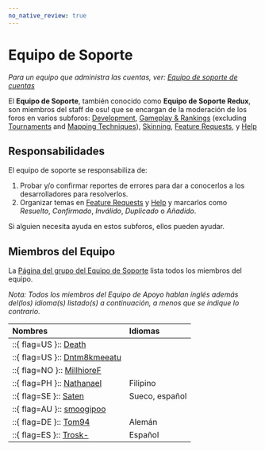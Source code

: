 ```yaml
---
no_native_review: true
---
```


# Equipo de Soporte

*Para un equipo que administra las cuentas, ver: [Equipo de soporte de cuentas](/wiki/People/The_Team/Account_support_team)*

El **Equipo de Soporte**, también conocido como **Equipo de Soporte Redux**, son miembros del staff de osu! que se encargan de la moderación de los foros en varios subforos: [Development](https://osu.ppy.sh/community/forums/2), [Gameplay & Rankings](https://osu.ppy.sh/community/forums/13) (excluding [Tournaments](https://osu.ppy.sh/community/forums/55) and [Mapping Techniques](https://osu.ppy.sh/community/forums/61)), [Skinning](https://osu.ppy.sh/community/forums/15), [Feature Requests](https://osu.ppy.sh/community/forums/4), y [Help](https://osu.ppy.sh/community/forums/5)

## Responsabilidades

El equipo de soporte se responsabiliza de:

1. Probar y/o confirmar reportes de errores para dar a conocerlos a los desarrolladores para resolverlos.
2. Organizar temas en [Feature Requests](https://osu.ppy.sh/community/forums/4) y [Help](https://osu.ppy.sh/community/forums/5) y marcarlos como *Resuelto*, *Confirmado*, *Inválido*, *Duplicado* o *Añadido*.

Si alguien necesita ayuda en estos subforos, ellos pueden ayudar.

## Miembros del Equipo

La [Página del grupo del Equipo de Soporte](https://osu.ppy.sh/groups/22) lista todos los miembros del equipo.

*Nota: Todos los miembros del Equipo de Apoyo hablan inglés además del(los) idioma(s) listado(s) a continuación, a menos que se indique lo contrario.*

| Nombres | Idiomas |
| :-- | :-- |
| ::{ flag=US }:: [Death](https://osu.ppy.sh/users/3242450) |  |
| ::{ flag=US }:: [Dntm8kmeeatu](https://osu.ppy.sh/users/5428812) |  |
| ::{ flag=NO }:: [MillhioreF](https://osu.ppy.sh/users/941094) |  |
| ::{ flag=PH }:: [Nathanael](https://osu.ppy.sh/users/2295078) | Filipino |
| ::{ flag=SE }:: [Saten](https://osu.ppy.sh/users/444506) | Sueco, español |
| ::{ flag=AU }:: [smoogipoo](https://osu.ppy.sh/users/1040328) |  |
| ::{ flag=DE }:: [Tom94](https://osu.ppy.sh/users/1857058) | Alemán |
| ::{ flag=ES }:: [Trosk-](https://osu.ppy.sh/users/3469385) | Español |
